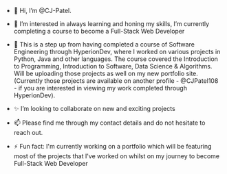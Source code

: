 - 👋 Hi, I’m @CJ-Patel.
- 👀 I’m interested in always learning and honing my skills, I’m currently completing a course to become a Full-Stack Web Developer
- 🌱 This is a step up from having completed a course of Software Engineering through HyperionDev, where I worked on various projects in Python, Java and other languages. The course covered the Introduction to Programming, Introduction to Software, Data Science & Algorithms. Will be uploading those projects as well on my new portfolio site. (Currently those projects are available on another profile - @CJPatel108 - if you are interested in viewing my work completed through HyperionDev).
- ✨ I’m looking to collaborate on new and exciting projects
- 📫 Please find me through my contact details and do not hesitate to reach out.

- ⚡ Fun fact: I'm currently working on a portfolio which will be featuring most of the projects that I've worked on whilst on my journey to become Full-Stack Web Developer

<!---
CJ-Patel/CJ-Patel is a ✨ special ✨ repository because its `README.md` (this file) appears on your GitHub profile.
You can click the Preview link to take a look at your changes.
--->
